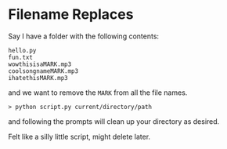 # Filename Replaces

Say I have a folder with the following contents:

```
hello.py
fun.txt
wowthisisaMARK.mp3
coolsongnameMARK.mp3
ihatethisMARK.mp3
```

and we want to remove the `MARK` from all the file names.

```
> python script.py current/directory/path
```

and following the prompts will clean up your directory as desired.

Felt like a silly little script, might delete later.
